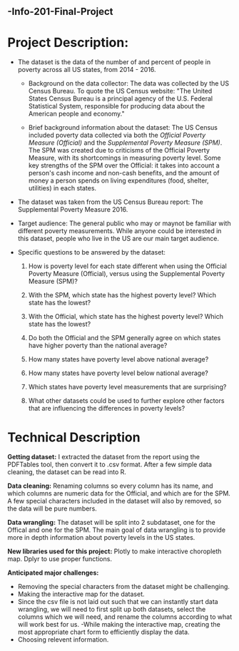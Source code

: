 ## -Info-201-Final-Project

# Project Description: 


- The dataset is the data of the number of and percent of people in poverty across all US states, from 2014 - 2016. 

  - Background on the data collector: The data was collected by the US Census Bureau. To quote the US Census website: "The United States Census Bureau is a principal agency of the U.S. Federal Statistical System, responsible for producing data about the American people and economy."
  
  - Brief background information about the dataset: The US Census included poverty data collected via both the _Official Poverty Measure (Official)_ and the _Supplemental Poverty Measure (SPM)_. The SPM was created due to criticisms of the Official Poverty Measure, with its shortcomings in measuring poverty level. Some key strengths of the SPM over the Official: it takes into account a person's cash income and non-cash benefits, and the amount of money a person spends on living expenditures (food, shelter, utilities) in each states.

- The dataset was taken from the US Census Bureau report: The Supplemental Poverty Measure 2016. 

- Target audience: The general public who may or maynot be familiar with different poverty measurements. While anyone could be interested in this dataset, people who live in the US are our main target audience. 

- Specific questions to be answered by the dataset:
  1. How is poverty level for each state different when using the Official Poverty Measure (Official), versus using the Supplemental Poverty Measure (SPM)?
  
  2. With the SPM, which state has the highest poverty level? Which state has the lowest?
  
  3. With the Official, which state has the highest poverty level? Which state has the lowest?
  
  4. Do both the Official and the SPM generally agree on which states have higher poverty than the national average?
  
  5. How many states have poverty level above national average?
  
  6. How many states have poverty level below national average?
  
  7. Which states have poverty level measurements that are surprising? 
  
  8. What other datasets could be used to further explore other factors that are
  influencing the differences in poverty levels?
  

# Technical Description

**Getting dataset:** I extracted the dataset from the report using the PDFTables tool, then convert it to .csv format. After a few simple data cleaning, the dataset can be read into R.

**Data cleaning:** Renaming columns so every column has its name, and which columns are numeric data for the Official, and which are for the SPM. A few special characters included in the dataset will also by removed, so the data will be pure numbers.

**Data wrangling:** The dataset will be split into 2 subdataset, one for the Offical and one for the SPM.   The main goal of data wrangling is to provide more in depth information about poverty levels in the US states.  

**New libraries used for this project:** Plotly to make interactive choropleth map. Dplyr to use proper functions. 

**Anticipated major challenges:** 
- Removing the special characters from the dataset might be challenging. 
- Making the interactive map for the dataset. 
- Since the csv file is not laid out such that we can instantly start data wrangling, we will need to first split up both datasets, select the columns which we will need, and rename the columns according to what will work best for us.
-While making the interactive map, creating the most appropriate chart form to efficiently display the data.
- Choosing relevent information. 



